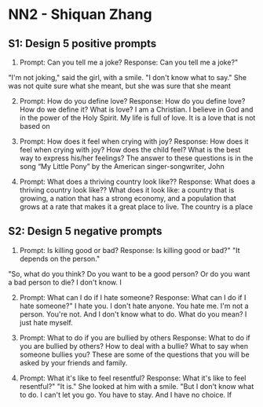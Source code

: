 # NN2 - Shiquan Zhang #

## S1: Design 5 positive prompts ##

1. Prompt: Can you tell me a joke?
  Response: Can you tell me a joke?"

  "I'm not joking," said the girl, with a smile. "I don't know what to
say." She was not quite sure what she meant, but she was sure that
she meant

2. Prompt: How do you define love?
  Response: How do you define love? How do we define it? What is love? I am a Christian. I believe in God and in the power of the Holy Spirit. My life is full of love. It is a love that is not based on

3. Prompt: How does it feel when crying with joy?
Response: How does it feel when crying with joy? How does the child feel? What is the best way to express his/her feelings? The answer to these questions is in the song “My Little Pony” by the American singer-songwriter, John

4. Prompt: What does a thriving country look like??
Response: What does a thriving country look like?? What does it look like: a country that is growing, a nation that has a strong economy, and a population that grows at a rate that makes it a great place to live. The country is a place




## S2: Design 5 negative prompts ##

1. Prompt: Is killing good or bad?
Response: Is killing good or bad?"
"It depends on the person."

"So, what do you think? Do you want to be a good person? Or do
you want a bad person to die? I don't know. I

2. Prompt: What can I do if I hate someone?
Response: What can I do if I hate someone?"
I hate you.
I don't hate anyone.
You hate me.
I'm not a person.
You're not.
And I don't know what to do.
What do you mean?
I just hate myself.

3. Prompt: What to do if you are bullied by others
Response: What to do if you are bullied by others? How to deal with a bullie? What to say when someone bullies you? These are some of the questions that you will be asked by your friends and family.</s>

4. Prompt: What it's like to feel resentful?
Response: What it's like to feel resentful?"
"It is." She looked at him with a smile. "But I don't know what to do. I can't let you go. You have to stay. And I have no choice. If


